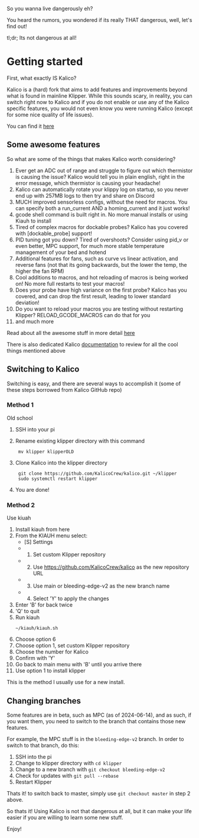 So you wanna live dangerously eh?

You heard the rumors, you wondered if its really THAT dangerous, well, let's find out!

tl;dr; Its not dangerous at all!

# Getting started

First, what exactly IS Kalico? 

Kalico is a (hard) fork that aims to add features and improvements beyond what is found in mainline Klipper. While this sounds scary, in reality, you can switch right now to Kalico and if you do not enable or use any of the Kalico specific features, you would not even know you were running Kalico (except for some nice quality of life issues).

You can find it [here](https://github.com/KalicoCrew/kalico)

## Some awesome features

So what are some of the things that makes Kalico worth considering?

1. Ever get an ADC out of range and struggle to figure out which thermistor is causing the issue? Kalico would tell you in plain english, right in the error message, which thermistor is causing your headache!
2. Kalico can automatically rotate your klippy log on startup, so you never end up with 257MB logs to then try and share on Discord
3. MUCH improved sensorless configs, without the need for macros. You can specify both a run_current AND a homing_current and it just works!
4. gcode shell command is built right in. No more manual installs or using Kiauh to install
5. Tired of complex macros for dockable probes? Kalico has you covered with [dockable_probe] support!
6. PID tuning got you down? Tired of overshoots? Consider using pid_v or even better, MPC support, for much more stable temperature management of your bed and hotend
7. Additional features for fans, such as curve vs linear activation, and reverse fans (not that its going backwards, but the lower the temp, the higher the fan RPM)
8. Cool additions to macros, and hot reloading of macros is being worked on! No more full restarts to test your macros!
9. Does your probe have high variance on the first probe? Kalico has you covered, and can drop the first result, leading to lower standard deviation!
10. Do you want to reload your macros you are testing without restarting Klipper? RELOAD_GCODE_MACROS can do that for you
11. and much more

Read about all the awesome stuff in more detail [here](https://docs.kalico.gg/Danger_Features.html)

There is also dedicated Kalico [documentation](https://docs.kalico.gg/) to review for all the cool things mentioned above

## Switching to Kalico

Switching is easy, and there are several ways to accomplish it (some of these steps borrowed from Kalico GitHub repo)

### Method 1

Old school

1. SSH into your pi
2. Rename existing klipper directory with this command
   
   ```
    mv klipper klipperOLD
   ```
   
3. Clone Kalico into the klipper directory

   ```
    git clone https://github.com/KalicoCrew/kalico.git ~/klipper
    sudo systemctl restart klipper
   ```
   
4. You are done!

### Method 2

Use kiuah

1. Install kiauh from here
2. From the KIAUH menu select:
   - [S] Settings
   - 1) Set custom Klipper repository
   - 2) Use https://github.com/KalicoCrew/kalico as the new repository URL
   - 3) Use main or bleeding-edge-v2 as the new branch name
   - 4) Select 'Y' to apply the changes
3. Enter 'B' for back twice
4. 'Q' to quit
5. Run kiauh
   ```
   ~/kiauh/kiauh.sh
   ```
6. Choose option 6
7. Choose option 1, set custom Klipper repository
8. Choose the number for Kalico
9. Confirm with 'Y'
10. Go back to main menu with 'B' until you arrive there
111. Use option 1 to install klipper

This is the method I usually use for a new install.

## Changing branches

Some features are in beta, such as MPC (as of 2024-06-14), and as such, if you want them, you need to switch to the branch that contains those new features.

For example, the MPC stuff is in the `bleeding-edge-v2` branch. In order to switch to that branch, do this:

1. SSH into the pi
2. Change to klipper directory with `cd klipper`
3. Change to a new branch with `git checkout bleeding-edge-v2`
4. Check for updates with `git pull --rebase`
5. Restart Klipper

Thats it! to switch back to master, simply use `git checkout master` in step 2 above.

So thats it! Using Kalico is not that dangerous at all, but it can make your life easier if you are willing to learn some new stuff.

Enjoy!

